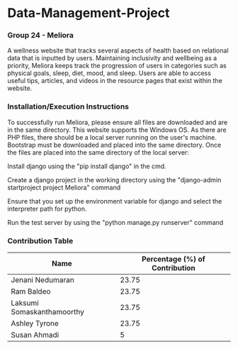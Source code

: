 # Data-Management-Project

### Group 24 - Meliora 
A wellness website that tracks several aspects of health based on relational data that is inputted by users. Maintaining inclusivity and wellbeing as a priority, Meliora keeps track the progression of users in categories such as physical goals, sleep, diet, mood, and sleep. Users are able to access useful tips, articles, and videos in the resource pages that exist within the website.

### Installation/Execution Instructions
To successfully run Meliora, please ensure all files are downloaded and are in the same directory. This website supports the Windows OS. As there are PHP files, there should be a local server running on the user's machine. Bootstrap must be downloaded and placed into the same directory. Once the files are placed into the same directory of the local server:

Install django using the "pip install django" in the cmd.

Create a django project in the working directory using the "django-admin startproject project Meliora" command

Ensure that you set up the environment variable for django and select the interpreter path for python.

Run the test server by using the "python manage.py runserver" command
### Contribution Table

| **Name**                   | **Percentage (%) of Contribution** |
|----------------------------|------------------------------------|
| Jenani Nedumaran           | 23.75                              |
| Ram Baldeo                 | 23.75                              |
| Laksumi Somaskanthamoorthy | 23.75                              |
| Ashley Tyrone              | 23.75                              |
| Susan Ahmadi               | 5                                  |




